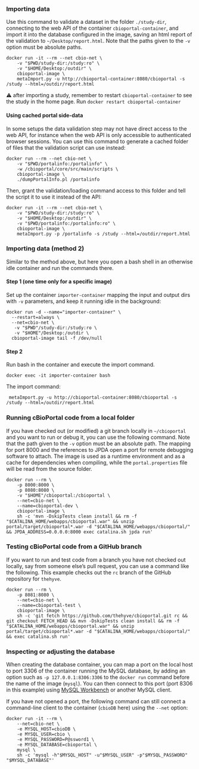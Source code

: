 ### Importing data ###

Use this command to validate a dataset in the folder `./study-dir`, connecting
to the web API of the container `cbioportal-container`, and import it into the
database configured in the image, saving an html report of the validation to
`~/Desktop/report.html`.  Note that the paths given to the `-v` option must be
absolute paths.

```shell
docker run -it --rm --net cbio-net \
    -v "$PWD/study-dir:/study:ro" \
    -v "$HOME/Desktop:/outdir" \
    cbioportal-image \
    metaImport.py -u http://cbioportal-container:8080/cbioportal -s /study --html=/outdir/report.html
```
:warning: after importing a study, remember to restart `cbioportal-container` to see the study in the home page. Run `docker restart cbioportal-container`

#### Using cached portal side-data ####

In some setups the data validation step may not have direct access to the web API, for instance when the web API is only accessible to authenticated browser sessions. You can use this command to generate a cached folder of files that the validation script can use instead:

```shell
docker run --rm --net cbio-net \
    -v "$PWD/portalinfo:/portalinfo" \
    -w /cbioportal/core/src/main/scripts \
    cbioportal-image \
    ./dumpPortalInfo.pl /portalinfo
```

Then, grant the validation/loading command access to this folder and tell the script it to use it instead of the API:

```shell
docker run -it --rm --net cbio-net \
    -v "$PWD/study-dir:/study:ro" \
    -v "$HOME/Desktop:/outdir" \
    -v "$PWD/portalinfo:/portalinfo:ro" \
    cbioportal-image \
    metaImport.py -p /portalinfo -s /study --html=/outdir/report.html
```

### Importing data (method 2) ###

Similar to the method above, but here you open a bash shell in an otherwise idle container and run the commands there.

#### Step 1 (one time only for a specific image) ####

Set up the container `importer-container` mapping the input and
output dirs with `-v` parameters, and keep it running idle in the
background:

```shell
docker run -d --name="importer-container" \
  --restart=always \
  --net=cbio-net \
   -v "$PWD"/study-dir:/study:ro \
   -v "$HOME"/Desktop:/outdir \
  cbioportal-image tail -f /dev/null
```

#### Step 2 ####

Run bash in the container and execute the import command.

```shell
docker exec -it importer-container bash
```
The import command:
```shell
 metaImport.py -u http://cbioportal-container:8080/cbioportal -s /study --html=/outdir/report.html
```

### Running cBioPortal code from a local folder ###

If you have checked out (or modified) a git branch locally in `~/cbioportal`
and you want to run or debug it, you can use the following command. Note that
the path given to the `-v` option must be an absolute path. The mapping for
port 8000 and the references to JPDA open a port for remote debugging software
to attach. The image is used as a runtime environment and as a cache for
dependencies when compiling, while the `portal.properties` file will be read
from the source folder.

```shell
docker run --rm \
    -p 8000:8000 \
    -p 8080:8080 \
    -v "$HOME"/cbioportal:/cbioportal \
    --net=cbio-net \
    --name=cbioportal-dev \
    cbioportal-image \
    sh -c 'mvn -DskipTests clean install && rm -f "$CATALINA_HOME/webapps/cbioportal.war" && unzip portal/target/cbioportal*.war -d "$CATALINA_HOME/webapps/cbioportal/" && JPDA_ADDRESS=0.0.0.0:8000 exec catalina.sh jpda run'
```

### Testing cBioPortal code from a GitHub branch ###

If you want to run and test code from a branch you have not checked out
locally, say from someone else’s pull request, you can use a command like the
following. This example checks out the `rc` branch of the GitHub repository for
`thehyve`.

```shell
docker run --rm \
    -p 8081:8080 \
    --net=cbio-net \
    --name=cbioportal-test \
    cbioportal-image \
    sh -c 'git fetch https://github.com/thehyve/cbioportal.git rc && git checkout FETCH_HEAD && mvn -DskipTests clean install && rm -f "$CATALINA_HOME/webapps/cbioportal.war" && unzip portal/target/cbioportal*.war -d "$CATALINA_HOME/webapps/cbioportal/" && exec catalina.sh run'
```

### Inspecting or adjusting the database ###

When creating the database container, you can map a port on the
local host to port 3306 of the container running the MySQL database,
by adding an option such as `-p 127.0.0.1:8306:3306` to the `docker
run` command before the name of the image (`mysql`).  You can then
connect to this port (port 8306 in this example) using [MySQL
Workbench](https://www.mysql.com/products/workbench/) or another
MySQL client.

If you have not opened a port, the following command can still
connect a command-line client to the container (`cbioDB` here)
using the `--net` option:

```shell
docker run -it --rm \
    --net=cbio-net \
    -e MYSQL_HOST=cbioDB \
    -e MYSQL_USER=cbio \
    -e MYSQL_PASSWORD=P@ssword1 \
    -e MYSQL_DATABASE=cbioportal \
    mysql \
    sh -c 'mysql -h"$MYSQL_HOST" -u"$MYSQL_USER" -p"$MYSQL_PASSWORD" "$MYSQL_DATABASE"'
```
